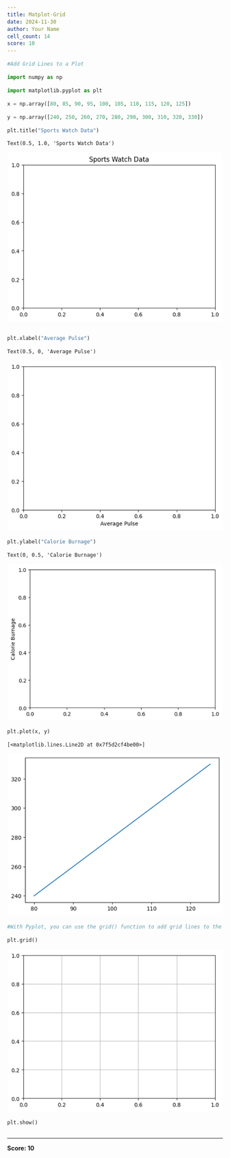 ```yaml
---
title: Matplot-Grid
date: 2024-11-30
author: Your Name
cell_count: 14
score: 10
---
```


```python
#Add Grid Lines to a Plot
```


```python
import numpy as np
```


```python
import matplotlib.pyplot as plt

```


```python
x = np.array([80, 85, 90, 95, 100, 105, 110, 115, 120, 125])
```


```python
y = np.array([240, 250, 260, 270, 280, 290, 300, 310, 320, 330])
```


```python
plt.title("Sports Watch Data")
```




    Text(0.5, 1.0, 'Sports Watch Data')




    
![png](matplot-grid_files/matplot-grid_5_1.png)
    



```python

```


```python
plt.xlabel("Average Pulse")
```




    Text(0.5, 0, 'Average Pulse')




    
![png](matplot-grid_files/matplot-grid_7_1.png)
    



```python
plt.ylabel("Calorie Burnage")
```




    Text(0, 0.5, 'Calorie Burnage')




    
![png](matplot-grid_files/matplot-grid_8_1.png)
    



```python
plt.plot(x, y)
```




    [<matplotlib.lines.Line2D at 0x7f5d2cf4be00>]




    
![png](matplot-grid_files/matplot-grid_9_1.png)
    



```python
#With Pyplot, you can use the grid() function to add grid lines to the plot.
```


```python
plt.grid()
```


    
![png](matplot-grid_files/matplot-grid_11_0.png)
    



```python
plt.show()
```


```python

```


---
**Score: 10**
